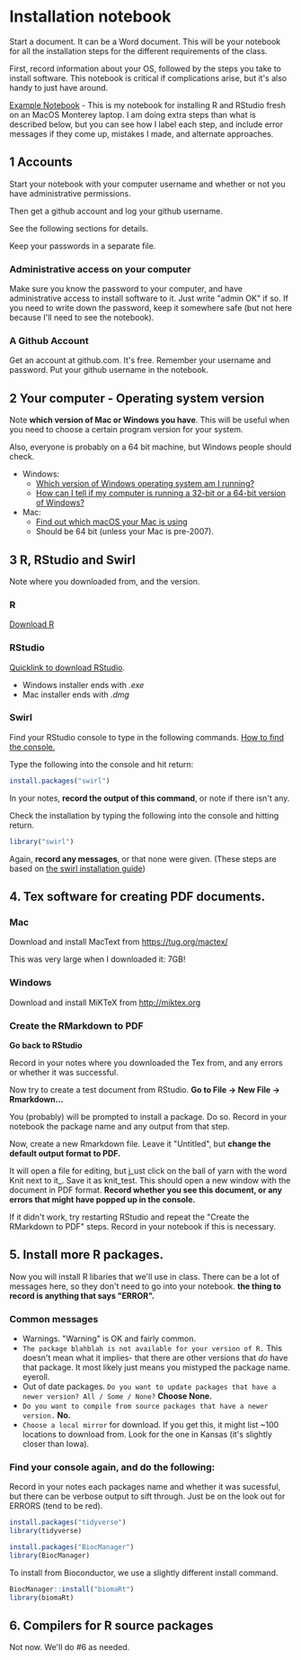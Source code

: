 # Installation notebook

Start a document. It can be a Word document. This will be your notebook for all the installation steps for the different requirements of the class.

First, record information about your OS, followed by the steps you take to install software. This notebook is critical if complications arise, but it's also handy to just have around.

[Example Notebook](/Module_0_Installation/R_install_notes.txt) - This is my notebook for installing R and RStudio fresh on an MacOS Monterey laptop. I am doing extra steps than what is described below, but you can see how I label each step, and include error messages if they come up, mistakes I made, and alternate approaches.

## 1 Accounts 

Start your notebook with your computer username and whether or not you have administrative permissions.

Then get a github account and log your github username. 

See the following sections for details.

Keep your passwords in a separate file.

### Administrative access on your computer

Make sure you know the password to your computer, and have administrative access to install software to it. Just write "admin OK" if so. If you need to write down the password, keep it somewhere safe (but not here because I'll need to see the notebook).

### A Github Account

Get an account at github.com. It's free. Remember your username and password. Put your github username in the notebook.

## 2 Your computer - Operating system version

Note **which version of Mac or Windows you have**. This will be useful when you need to choose a certain program version for your system.

Also, everyone is probably on a 64 bit machine, but Windows people should check.

* Windows: 
  * [Which version of Windows operating system am I running?](https://support.microsoft.com/en-us/windows/which-version-of-windows-operating-system-am-i-running-628bec99-476a-2c13-5296-9dd081cdd808)
  * [How can I tell if my computer is running a 32-bit or a 64-bit version of Windows?](https://support.microsoft.com/en-us/windows/32-bit-and-64-bit-windows-frequently-asked-questions-c6ca9541-8dce-4d48-0415-94a3faa2e13d)
* Mac: 
  * [Find out which macOS your Mac is using](https://support.apple.com/en-us/HT201260)
  * Should be 64 bit (unless your Mac is pre-2007).

## 3 R, RStudio and Swirl

Note where you downloaded from, and the version. 

### R
[Download R](https://cran.rstudio.com/)

### RStudio
[Quicklink to download RStudio](https://www.rstudio.com/products/rstudio/download/#download).
* Windows installer ends with *.exe*
* Mac installer ends with *.dmg*

### Swirl

Find your RStudio console to type in the following commands. [How to find the console.](https://www.google.com/search?q=rstudio+where+is+the+console&oq=rstudio+where+is+the+console)

Type the following into the console and hit return:
```r
install.packages("swirl")
```
In your notes, **record the output of this command**, or note if there isn't any.

Check the installation by typing the following into the console and hitting return.
```r
library("swirl")
```

Again, **record any messages**, or that none were given.
(These steps are based on [the swirl installation guide](https://swirlstats.com/students.html))

## 4. Tex software for creating PDF documents.

### Mac

Download and install MacText from https://tug.org/mactex/

This was very large when I downloaded it: 7GB!


### Windows

Download and install MiKTeX from http://miktex.org

### Create the RMarkdown to PDF

**Go back to RStudio**

Record in your notes where you downloaded the Tex from, and any errors or whether it was successful.

Now try to create a test document from RStudio. **Go to File -> New File -> Rmarkdown...**

You (probably) will be prompted to install a package. Do so. Record in your notebook the package name and any output from that step. 

Now, create a new Rmarkdown file. Leave it "Untitled", but **change the default output format to PDF.** 

It will open a file for editing, but j_ust click on the ball of yarn with the word Knit next to it_. Save it as knit_test. This should open a new window with the document in PDF format. **Record whether you see this document, or any errors that might have popped up in the console.**

If it didn't work, try restarting RStudio and repeat the "Create the RMarkdown to PDF" steps. Record in your notebook if this is necessary.

## 5. Install more R packages.

Now you will install R libaries that we'll use in class. There can be a lot of messages here, so they don't need to go into your notebook. **the thing to record is anything that says "ERROR".** 

### Common messages
 * Warnings. "Warning" is OK and fairly common.
 * `The package blahblah is not available for your version of R.` This doesn't mean what it implies- that there are other versions that _do_ have that package. It most likely just means you mistyped the package name. eyeroll.
 * Out of date packages. `Do you want to update packages that have a newer version? All / Some / None?` **Choose None.**
 * `Do you want to compile from source packages that have a newer version.` **No.**
 * `Choose a local mirror` for download. If you get this, it might list ~100 locations to download from. Look for the one in Kansas (it's slightly closer than Iowa). 


### Find your console again, and do the following:

Record in your notes each packages name and whether it was sucessful, but there can be verbose output to sift through. Just be on the look out for ERRORS (tend to be red).

```r
install.packages("tidyverse")
library(tidyverse)
```

```r
install.packages("BiocManager")
library(BiocManager)
```

To install from Bioconductor, we use a slightly different install command.

```r
BiocManager::install("biomaRt")
library(biomaRt)
```



## 6. Compilers for R source packages

Not now. We'll do #6 as needed.
